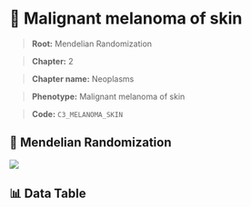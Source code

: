 # 🧪 Malignant melanoma of skin

> **Root:** Mendelian Randomization

> **Chapter:** 2  

> **Chapter name:** Neoplasms

> **Phenotype:** Malignant melanoma of skin  

> **Code:** `C3_MELANOMA_SKIN`

## 🧬 Mendelian Randomization  

<img src="/MR/Figures/Forward/C3_MELANOMA_SKIN.png"/>

## 📊 Data Table

<CsvTableMRF src="/public/MR/Data/Forward/C3_MELANOMA_SKIN.csv"/>
